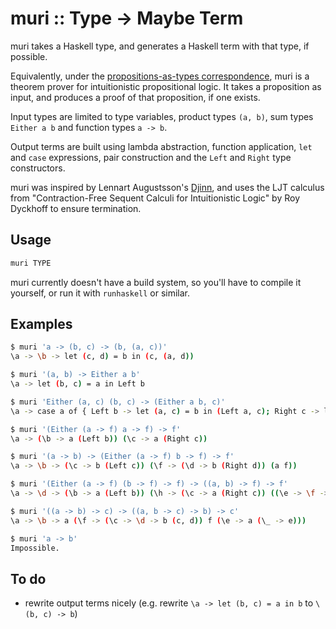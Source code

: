 # muri :: Type -> Maybe Term

muri takes a Haskell type, and generates a Haskell term with that type, if possible.

Equivalently, under the [propositions-as-types correspondence](https://en.wikipedia.org/wiki/Curry%E2%80%93Howard_correspondence), muri is a theorem prover for intuitionistic propositional logic. It takes a proposition as input, and produces a proof of that proposition, if one exists.

Input types are limited to type variables, product types `(a, b)`, sum types `Either a b` and function types `a -> b`.

Output terms are built using lambda abstraction, function application, `let` and `case` expressions, pair construction and the `Left` and `Right` type constructors.

muri was inspired by Lennart Augustsson's [Djinn](https://github.com/augustss/djinn), and uses the LJT calculus from "Contraction-Free Sequent Calculi for Intuitionistic Logic" by Roy Dyckhoff to ensure termination.

## Usage

```sh
muri TYPE
```

muri currently doesn't have a build system, so you'll have to compile it yourself, or run it with `runhaskell` or similar.

## Examples

```sh
$ muri 'a -> (b, c) -> (b, (a, c))'
\a -> \b -> let (c, d) = b in (c, (a, d))
```

```sh
$ muri '(a, b) -> Either a b'
\a -> let (b, c) = a in Left b
```

```sh
$ muri 'Either (a, c) (b, c) -> (Either a b, c)'
\a -> case a of { Left b -> let (a, c) = b in (Left a, c); Right c -> let (a, b) = c in (Right a, b) }
```

```sh
$ muri '(Either (a -> f) a -> f) -> f'
\a -> (\b -> a (Left b)) (\c -> a (Right c))
```

```sh
$ muri '(a -> b) -> (Either (a -> f) b -> f) -> f'
\a -> \b -> (\c -> b (Left c)) (\f -> (\d -> b (Right d)) (a f))
```

```sh
$ muri '(Either (a -> f) (b -> f) -> f) -> ((a, b) -> f) -> f'
\a -> \d -> (\b -> a (Left b)) (\h -> (\c -> a (Right c)) ((\e -> \f -> d (e, f)) h))
```

```sh
$ muri '((a -> b) -> c) -> ((a, b -> c) -> b) -> c'
\a -> \b -> a (\f -> (\c -> \d -> b (c, d)) f (\e -> a (\_ -> e)))
```

```sh
$ muri 'a -> b'
Impossible.
```

## To do

- rewrite output terms nicely (e.g. rewrite `\a -> let (b, c) = a in b` to `\(b, c) -> b`)
